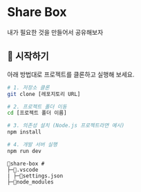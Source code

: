 # Share Box

내가 필요한 것을 만들어서 공유해보자

## 🚀 시작하기

아래 방법대로 프로젝트를 클론하고 실행해 보세요.

```bash
# 1. 저장소 클론
git clone [레포지토리 URL]

# 2. 프로젝트 폴더 이동
cd [프로젝트 폴더 이름]

# 3. 의존성 설치 (Node.js 프로젝트라면 예시)
npm install

# 4. 개발 서버 실행
npm run dev
```

```shell
📂share-box #
├─📂.vscode
| ├─📄settings.json
├─📂node_modules
```
